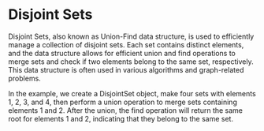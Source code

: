 # Disjoint Sets

Disjoint Sets, also known as Union-Find data structure, is used to efficiently manage a collection of disjoint sets. Each set contains distinct elements, and the data structure allows for efficient union and find operations to merge sets and check if two elements belong to the same set, respectively. This data structure is often used in various algorithms and graph-related problems.

In the example, we create a DisjointSet object, make four sets with elements 1, 2, 3, and 4, then perform a union operation to merge sets containing elements 1 and 2. After the union, the find operation will return the same root for elements 1 and 2, indicating that they belong to the same set.